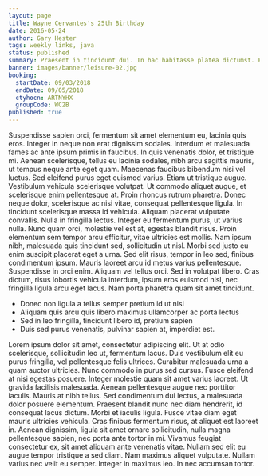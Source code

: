 ```yaml
---
layout: page
title: Wayne Cervantes's 25th Birthday
date: 2016-05-24
author: Gary Hester
tags: weekly links, java
status: published
summary: Praesent in tincidunt dui. In hac habitasse platea dictumst. Etiam.
banner: images/banner/leisure-02.jpg
booking:
  startDate: 09/03/2018
  endDate: 09/05/2018
  ctyhocn: ARTNYHX
  groupCode: WC2B
published: true
---
```

Suspendisse sapien orci, fermentum sit amet elementum eu, lacinia quis eros. Integer in neque non erat dignissim sodales. Interdum et malesuada fames ac ante ipsum primis in faucibus. In quis venenatis dolor, et tristique mi. Aenean scelerisque, tellus eu lacinia sodales, nibh arcu sagittis mauris, ut tempus neque ante eget quam. Maecenas faucibus bibendum nisi vel luctus. Sed eleifend purus eget euismod varius. Etiam ut tristique augue. Vestibulum vehicula scelerisque volutpat. Ut commodo aliquet augue, et scelerisque enim pellentesque at. Proin rhoncus rutrum pharetra. Donec neque dolor, scelerisque ac nisi vitae, consequat pellentesque ligula.
In tincidunt scelerisque massa id vehicula. Aliquam placerat vulputate convallis. Nulla in fringilla lectus. Integer eu fermentum purus, ut varius nulla. Nunc quam orci, molestie vel est at, egestas blandit risus. Proin elementum sem tempor arcu efficitur, vitae ultricies est mollis. Nam ipsum nibh, malesuada quis tincidunt sed, sollicitudin ut nisl. Morbi sed justo eu enim suscipit placerat eget a urna. Sed elit risus, tempor in leo sed, finibus condimentum ipsum. Mauris laoreet arcu id metus varius pellentesque. Suspendisse in orci enim. Aliquam vel tellus orci. Sed in volutpat libero. Cras dictum, risus lobortis vehicula interdum, ipsum eros euismod nisl, nec fringilla ligula arcu eget lacus. Nam porta pharetra quam sit amet tincidunt.

* Donec non ligula a tellus semper pretium id ut nisi
* Aliquam quis arcu quis libero maximus ullamcorper ac porta lectus
* Sed in leo fringilla, tincidunt libero id, pretium sapien
* Duis sed purus venenatis, pulvinar sapien at, imperdiet est.

Lorem ipsum dolor sit amet, consectetur adipiscing elit. Ut at odio scelerisque, sollicitudin leo ut, fermentum lacus. Duis vestibulum elit eu purus fringilla, vel pellentesque felis ultrices. Curabitur malesuada urna a quam auctor ultricies. Nunc commodo in purus sed cursus. Fusce eleifend at nisi egestas posuere. Integer molestie quam sit amet varius laoreet. Ut gravida facilisis malesuada.
Aenean pellentesque augue nec porttitor iaculis. Mauris at nibh tellus. Sed condimentum dui lectus, a malesuada dolor posuere elementum. Praesent blandit nunc nec diam hendrerit, id consequat lacus dictum. Morbi et iaculis ligula. Fusce vitae diam eget mauris ultricies vehicula. Cras finibus fermentum risus, at aliquet est laoreet in. Aenean dignissim, ligula sit amet ornare sollicitudin, nulla magna pellentesque sapien, nec porta ante tortor in mi. Vivamus feugiat consectetur ex, sit amet aliquam ante venenatis vitae. Nullam sed elit eu augue tempor tristique a sed diam. Nam maximus aliquet vulputate. Nullam varius nec velit eu semper. Integer in maximus leo. In nec accumsan tortor.

